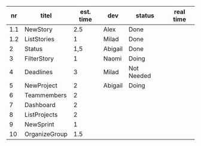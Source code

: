 nr      | titel                       | est. time | dev        | status  | real time |
--------|-----------------------------|-----------|------------|------------|-----------|  
 1.1    | NewStory                    |    2.5    | Alex       | Done       |           |
 1.2    | ListStories                 |    1      | Milad      | Done       |           |
 2      | Status                      |    1,5    | Abigail    | Done       |           |
 3      | FilterStory                 |    1      | Naomi      | Doing      |           |
 4      | Deadlines                   |    3      | Milad      | Not Needed |           |
 5      | NewProject                  |    2      | Abigail    | Doing      |           |
 6      | Teammembers                 |    2      |            |            |           |
 7      | Dashboard                   |    2      |            |            |           |
 8      | ListProjects                |    2      |            |            |           |
 9      | NewSprint                   |    1      |            |            |           |
 10     | OrganizeGroup               |    1.5    |            |            |           |

